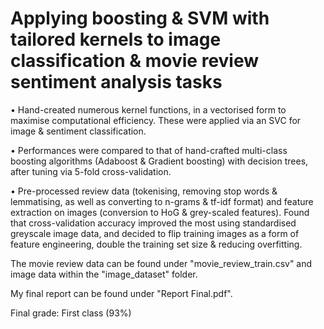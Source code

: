 # Applying boosting & SVM with tailored kernels to image classification & movie review sentiment analysis tasks

•	Hand-created numerous kernel functions, in a vectorised form to maximise computational efficiency. These were applied via an SVC for image & sentiment classification.

•	Performances were compared to that of hand-crafted multi-class boosting algorithms (Adaboost & Gradient boosting) with decision trees, after tuning via 5-fold cross-validation.

•	Pre-processed review data (tokenising, removing stop words & lemmatising, as well as converting to n-grams & tf-idf format) and feature extraction on images (conversion to HoG & grey-scaled features). Found that cross-validation accuracy improved the most using standardised greyscale image data, and decided to flip training images as a form of feature engineering, double the training set size & reducing overfitting.

The movie review data can be found under "movie_review_train.csv" and image data within the "image_dataset" folder.

My final report can be found under "Report Final.pdf".

Final grade: First class (93%)
